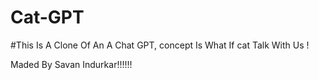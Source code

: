 # Cat-GPT
#This Is A Clone Of An A Chat GPT,
concept Is What If cat Talk With Us !

Maded By Savan Indurkar!!!!!!
